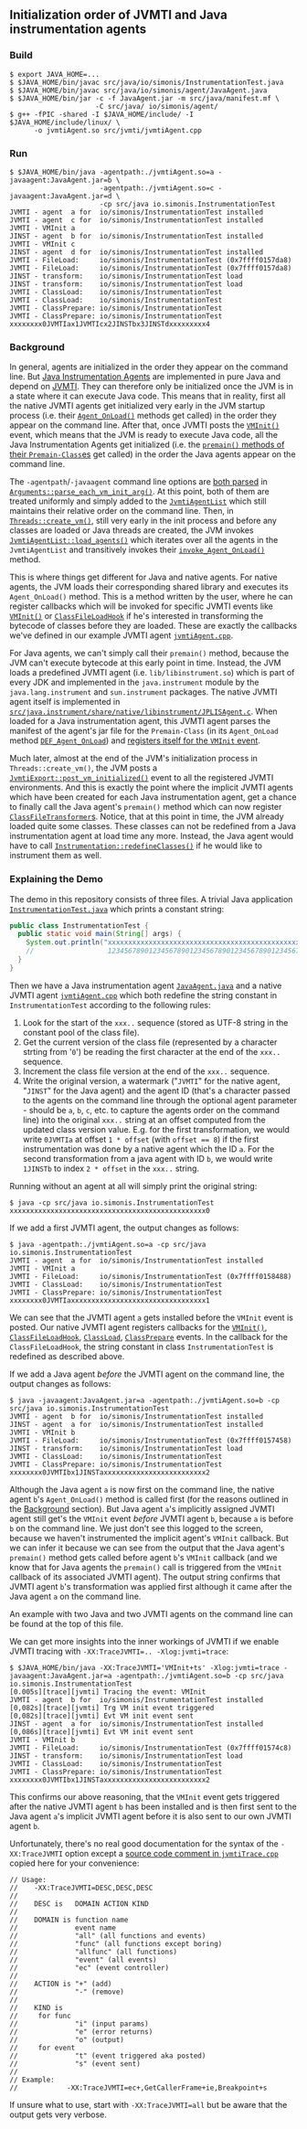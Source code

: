 ## Initialization order of JVMTI and Java instrumentation agents

### Build

```console
$ export JAVA_HOME=...
$ $JAVA_HOME/bin/javac src/java/io/simonis/InstrumentationTest.java
$ $JAVA_HOME/bin/javac src/java/io/simonis/agent/JavaAgent.java
$ $JAVA_HOME/bin/jar -c -f JavaAgent.jar -m src/java/manifest.mf \
                     -C src/java/ io/simonis/agent/
$ g++ -fPIC -shared -I $JAVA_HOME/include/ -I $JAVA_HOME/include/linux/ \
      -o jvmtiAgent.so src/jvmti/jvmtiAgent.cpp
```

### Run

```console
$ $JAVA_HOME/bin/java -agentpath:./jvmtiAgent.so=a -javaagent:JavaAgent.jar=b \
                      -agentpath:./jvmtiAgent.so=c -javaagent:JavaAgent.jar=d \
                      -cp src/java io.simonis.InstrumentationTest
JVMTI - agent  a for  io/simonis/InstrumentationTest installed
JVMTI - agent  c for  io/simonis/InstrumentationTest installed
JVMTI - VMInit a
JINST - agent  b for  io/simonis/InstrumentationTest installed
JVMTI - VMInit c
JINST - agent  d for  io/simonis/InstrumentationTest installed
JVMTI - FileLoad:     io/simonis/InstrumentationTest (0x7ffff0157da8)
JVMTI - FileLoad:     io/simonis/InstrumentationTest (0x7ffff0157da8)
JINST - transform:    io/simonis/InstrumentationTest load
JINST - transform:    io/simonis/InstrumentationTest load
JVMTI - ClassLoad:    io/simonis/InstrumentationTest
JVMTI - ClassLoad:    io/simonis/InstrumentationTest
JVMTI - ClassPrepare: io/simonis/InstrumentationTest
JVMTI - ClassPrepare: io/simonis/InstrumentationTest
xxxxxxxx0JVMTIax1JVMTIcx2JINSTbx3JINSTdxxxxxxxxx4
```

### Background

In general, agents are initialized in the order they appear on the command line. But [Java Instrumentation Agents](https://docs.oracle.com/en/java/javase/22/docs/api/java.instrument/java/lang/instrument/package-summary.html) are implemented in pure Java and depend on [JVMTI](https://docs.oracle.com/en/java/javase/21/docs/specs/jvmti.html). They can therefore only be initialized once the JVM is in a state where it can execute Java code. This means that in reality, first all the native JVMTI agents get initialized very early in the JVM startup process (i.e. their [`Agent_OnLoad()`](https://docs.oracle.com/en/java/javase/21/docs/specs/jvmti.html#onload) methods get called) in the order they appear on the command line. After that, once JVMTI posts the [`VMInit()`](https://docs.oracle.com/en/java/javase/21/docs/specs/jvmti.html#VMInit) event, which means that the JVM is ready to execute Java code, all the Java Instrumentation Agents get initialized (i.e. the [`premain()` methods of their `Premain-Class`es](https://docs.oracle.com/en/java/javase/22/docs/api/java.instrument/java/lang/instrument/package-summary.html#starting-an-agent-from-the-command-line-interface-heading) get called) in the order the Java agents appear on the command line.

The `-agentpath`/`-javaagent` command line options are [both parsed](https://github.com/openjdk/jdk/blob/d52d13648612546ef4458579aff6daf965586a03/src/hotspot/share/runtime/arguments.cpp#L2287-L2334) in [`Arguments::parse_each_vm_init_arg()`](https://github.com/openjdk/jdk/blob/d52d13648612546ef4458579aff6daf965586a03/src/hotspot/share/runtime/arguments.cpp#L2142C6-L2142C39). At this point, both of them are treated uniformly and simply added to the [`JvmtiAgentList`](https://github.com/openjdk/jdk/blob/d52d13648612546ef4458579aff6daf965586a03/src/hotspot/share/prims/jvmtiAgentList.hpp#L35) which still maintains their relative order on the command line. Then, in [`Threads::create_vm()`](https://github.com/openjdk/jdk/blob/d52d13648612546ef4458579aff6daf965586a03/src/hotspot/share/runtime/threads.cpp#L428), still very early in the init process and before any classes are loaded or Java threads are created, the JVM invokes [`JvmtiAgentList::load_agents()`](https://github.com/openjdk/jdk/blob/d52d13648612546ef4458579aff6daf965586a03/src/hotspot/share/prims/jvmtiAgentList.cpp#L185) which iterates over all the agents in the `JvmtiAgentList` and transitively invokes their [`invoke_Agent_OnLoad()`](https://github.com/openjdk/jdk/blob/d52d13648612546ef4458579aff6daf965586a03/src/hotspot/share/prims/jvmtiAgent.cpp#L596) method.

This is where things get different for Java and native agents. For native agents, the JVM loads their corresponding shared library and executes its `Agent_OnLoad()` method. This is a method written by the user, where he can register callbacks which will be invoked for specific JVMTI events like [`VMInit()`](https://docs.oracle.com/en/java/javase/21/docs/specs/jvmti.html#VMInit) or [`ClassFileLoadHook`](https://docs.oracle.com/en/java/javase/21/docs/specs/jvmti.html#ClassFileLoadHook) if he's interested in transforming the bytecode of classes before they are loaded. These are exactly the callbacks we've defined in our example JVMTI agent [`jvmtiAgent.cpp`](./src/jvmti/jvmtiAgent.cpp).

For Java agents, we can't simply call their `premain()` method, because the JVM can't execute bytecode at this early point in time. Instead, the JVM loads a predefined JVMTI agent (i.e. `lib/libinstrument.so`) which is part of every JDK and implemented in the `java.instrument` module by the `java.lang.instrument` and `sun.instrument` packages. The native JVMTI agent itself is implemented in [`src/java.instrument/share/native/libinstrument/JPLISAgent.c`](https://github.com/openjdk/jdk/blob/master/src/java.instrument/share/native/libinstrument/JPLISAgent.c). When loaded for a Java instrumentation agent, this JVMTI agent parses the manifest of the agent's jar file for the `Premain-Class` (in its `Agent_OnLoad` method [`DEF_Agent_OnLoad`](https://github.com/openjdk/jdk/blob/207832952be3e57faf3db9303d492faa391d507c/src/java.instrument/share/native/libinstrument/InvocationAdapter.c#L146C1-L146C17)) and [registers itself for the `VMInit` event](https://github.com/openjdk/jdk/blob/207832952be3e57faf3db9303d492faa391d507c/src/java.instrument/share/native/libinstrument/JPLISAgent.c#L309).

Much later, almost at the end of the JVM's initialization process in `Threads::create_vm()`, the JVM posts a [`JvmtiExport::post_vm_initialized()`](https://github.com/openjdk/jdk/blob/207832952be3e57faf3db9303d492faa391d507c/src/hotspot/share/runtime/threads.cpp#L827) event to all the registered JVMTI environments. And this is exactly the point where the implicit JVMTI agents which have been created for each Java instrumentation agent, get a chance to finally call the Java agent's `premain()` method which can now register [`ClassFileTransformer`s](https://docs.oracle.com/en/java/javase/22/docs/api/java.instrument/java/lang/instrument/ClassFileTransformer.html). Notice, that at this point in time, the JVM already loaded quite some classes. These classes can not be redefined from a Java instrumentation agent at load time any more. Instead, the Java agent would have to call [`Instrumentation::redefineClasses()`](https://docs.oracle.com/en/java/javase/22/docs/api/java.instrument/java/lang/instrument/Instrumentation.html#redefineClasses(java.lang.instrument.ClassDefinition...)) if he would like to instrument them as well.

### Explaining the Demo

The demo in this repository consists of three files. A trivial Java application [`InstrumentationTest.java`](./src/java/io/simonis/InstrumentationTest.java) which prints a constant string:
```java
public class InstrumentationTest {
  public static void main(String[] args) {
    System.out.println("xxxxxxxxxxxxxxxxxxxxxxxxxxxxxxxxxxxxxxxxxxxxxxxx0");
    //                  1234567890123456789012345678901234567890123456789
  }
}
```
Then we have a Java instrumentation agent [`JavaAgent.java`](./src/java/io/simonis/agent/JavaAgent.java) and a native JVMTI agent [`jvmtiAgent.cpp`](./src/jvmti/jvmtiAgent.cpp) which both redefine the string constant in `InstrumentationTest` according to the following rules:

1. Look for the start of the `xxx..` sequence (stored as UTF-8 string in the constant pool of the class file).
2. Get the current version of the class file (represented by a character strting from '`0`') be reading the first character at the end of the `xxx..` sequence.
3. Increment the class file version at the end of the `xxx..` sequence.
4. Write the original version, a watermark ("`JVMTI`" for the native agent, "`JINST`" for the Java agent) and the agent ID (that's a character passed to the agents on the command line through the optional agent parameter - should be `a`, `b`, `c`, etc. to capture the agents order on the command line) into the original `xxx..` string at an offset computed from the updated class version value. E.g. for the first transformation, we would write `0JVMTIa` at offset `1 * offset` (with `offset == 8`) if the first instrumentation was done by a native agent which the ID `a`. For the second transformation from a java agent with ID `b`, we would write `1JINSTb` to index `2 * offset` in the `xxx..` string.

Running without an agent at all will simply print the original string:
```console
$ java -cp src/java io.simonis.InstrumentationTest
xxxxxxxxxxxxxxxxxxxxxxxxxxxxxxxxxxxxxxxxxxxxxxxx0
```
If we add a first JVMTI agent, the output changes as follows:
```console
$ java -agentpath:./jvmtiAgent.so=a -cp src/java io.simonis.InstrumentationTest
JVMTI - agent  a for  io/simonis/InstrumentationTest installed
JVMTI - VMInit a
JVMTI - FileLoad:     io/simonis/InstrumentationTest (0x7ffff0158488)
JVMTI - ClassLoad:    io/simonis/InstrumentationTest
JVMTI - ClassPrepare: io/simonis/InstrumentationTest
xxxxxxxx0JVMTIaxxxxxxxxxxxxxxxxxxxxxxxxxxxxxxxxx1
```
We can see that the JVMTI agent `a` gets installed before the `VMInit` event is posted. Our native JVMTI agent registers callbacks for the [`VMInit()`](https://docs.oracle.com/en/java/javase/21/docs/specs/jvmti.html#VMInit), [`ClassFileLoadHook`](https://docs.oracle.com/en/java/javase/21/docs/specs/jvmti.html#ClassFileLoadHook), [`ClassLoad`](https://docs.oracle.com/en/java/javase/21/docs/specs/jvmti.html#ClassLoad), [`ClassPrepare`](https://docs.oracle.com/en/java/javase/21/docs/specs/jvmti.html#ClassPrepare) events. In the callback for the `ClassFileLoadHook`, the string constant in class `InstrumentationTest` is redefined as described above.

If we add a Java agent *before* the JVMTI agent on the command line, the output changes as follows:
```console
$ java -javaagent:JavaAgent.jar=a -agentpath:./jvmtiAgent.so=b -cp src/java io.simonis.InstrumentationTest
JVMTI - agent  b for  io/simonis/InstrumentationTest installed
JINST - agent  a for  io/simonis/InstrumentationTest installed
JVMTI - VMInit b
JVMTI - FileLoad:     io/simonis/InstrumentationTest (0x7ffff0157458)
JINST - transform:    io/simonis/InstrumentationTest load
JVMTI - ClassLoad:    io/simonis/InstrumentationTest
JVMTI - ClassPrepare: io/simonis/InstrumentationTest
xxxxxxxx0JVMTIbx1JINSTaxxxxxxxxxxxxxxxxxxxxxxxxx2
```
Although the Java agent `a` is now first on the command line, the native agent `b`'s `Agent_OnLoad()` method is called first (for the reasons outlined in the [Background](#background) section). But Java agent `a`'s implicitly assigned JVMTI agent still get's the `VMInit` event *before* JVMTI agent `b`, because `a` is before `b` on the command line. We just don't see this logged to the screen, because we haven't instrumented the implicit agent's `VMInit` callback. But we can infer it because we can see from the output that the Java agent's `premain()` method gets called before agent `b`'s `VMInit` callback (and we know that for Java agents the `premain()` call is triggered from the `VMInit` callback of its associated JVMTI agent). The output string confirms that JVMTI agent `b`'s transformation was applied first although it came after the Java agent `a` on the command line.

An example with two Java and two JVMTI agents on the command line can be found at the top of this file.

We can get more insights into the inner workings of JVMTI if we enable JVMTI tracing with `-XX:TraceJVMTI=.. -Xlog:jvmti=trace`:

```console
$ $JAVA_HOME/bin/java -XX:TraceJVMTI='VMInit+ts' -Xlog:jvmti=trace -javaagent:JavaAgent.jar=a -agentpath:./jvmtiAgent.so=b -cp src/java io.simonis.InstrumentationTest
[0.005s][trace][jvmti] Tracing the event: VMInit
JVMTI - agent  b for  io/simonis/InstrumentationTest installed
[0,082s][trace][jvmti] Trg VM init event triggered
[0,082s][trace][jvmti] Evt VM init event sent
JINST - agent  a for  io/simonis/InstrumentationTest installed
[0,086s][trace][jvmti] Evt VM init event sent
JVMTI - VMInit b
JVMTI - FileLoad:     io/simonis/InstrumentationTest (0x7ffff01574c8)
JINST - transform:    io/simonis/InstrumentationTest load
JVMTI - ClassLoad:    io/simonis/InstrumentationTest
JVMTI - ClassPrepare: io/simonis/InstrumentationTest
xxxxxxxx0JVMTIbx1JINSTaxxxxxxxxxxxxxxxxxxxxxxxxx2
```

This confirms our above reasoning, that the `VMInit` event gets triggered after the native JVMTI agent `b` has been installed and is then first sent to the Java agent `a`'s implicit JVMTI agent before it is also sent to our own JVMTI agent `b`.

Unfortunately, there's no real good documentation for the syntax of the `-XX:TraceJVMTI` option except a [source code comment in `jvmtiTrace.cpp`](https://github.com/openjdk/jdk/blob/c59adf68d9ac49b41fb778041e3949a8057e8d7f/src/hotspot/share/prims/jvmtiTrace.cpp#L40-L67) copied here for your convenience:

```
// Usage:
//    -XX:TraceJVMTI=DESC,DESC,DESC
//
//    DESC is   DOMAIN ACTION KIND
//
//    DOMAIN is function name
//              event name
//              "all" (all functions and events)
//              "func" (all functions except boring)
//              "allfunc" (all functions)
//              "event" (all events)
//              "ec" (event controller)
//
//    ACTION is "+" (add)
//              "-" (remove)
//
//    KIND is
//     for func
//              "i" (input params)
//              "e" (error returns)
//              "o" (output)
//     for event
//              "t" (event triggered aka posted)
//              "s" (event sent)
//
// Example:
//            -XX:TraceJVMTI=ec+,GetCallerFrame+ie,Breakpoint+s
```
If unsure what to use, start with `-XX:TraceJVMTI=all` but be aware that the output gets very verbose.